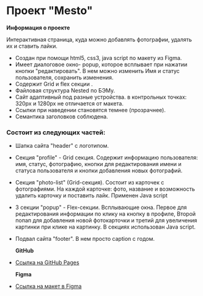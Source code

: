 # Проект "Mesto"

**Информация о проекте**

Интерактивная страница, куда можно добавлять фотографии, удалять их и ставить лайки.

- Создан при помощи html5, css3, java script по макету из Figma.
- Имеет диалоговое окно- popup, которое всплывает при нажатии кнопки "редактировать". В нем можно изменить Имя и статус пользователя, сохранить изменения.
- Содержит Grid и flex секции .
- Файловая структура Nested по БЭМу.
- Сайт адаптивный под разные устройства. в контрольных точках: 320px и 1280px не отличается от макета.
- Ссылки при наведении становятся темнее (прозрачнее).
- Семантика заголовков соблюдена.

### Состоит из следующих частей:

- Шапка сайта "header" с логотипом.
- Секция "profile" - Grid секция. Содержит информацию пользователя: имя, статус, фотографию, кнопки для редактирования имени и статуса пользователя и кнопки добавления новых фотографий.
- Секция "photo-list" (Grid-секция). Состоит из карточек с фотографиями. На каждой карточке: фото, название и возможность удалить карточку и поставить лайк. Применен Java script
- 3 секции "popup" - Flex-секции. Всплывающие окна. Первое для редактирования информации по клику на кнопку в профиле, Второй попап для добавления новой фотокарточки и третий для увеличения картинки при клике на картинку. В секциях использован Java script.
- Подвал сайта "footer". В нем просто caption с годом.

  **GitHub**

- [Ссылка на GitHub Pages](https://ekaanikeeva.github.io/mesto/)

  **Figma**

- [Ссылка на макет в Figma](https://www.figma.com/file/2cn9N9jSkmxD84oJik7xL7/JavaScript.-Sprint-4?node-id=0%3A1)
